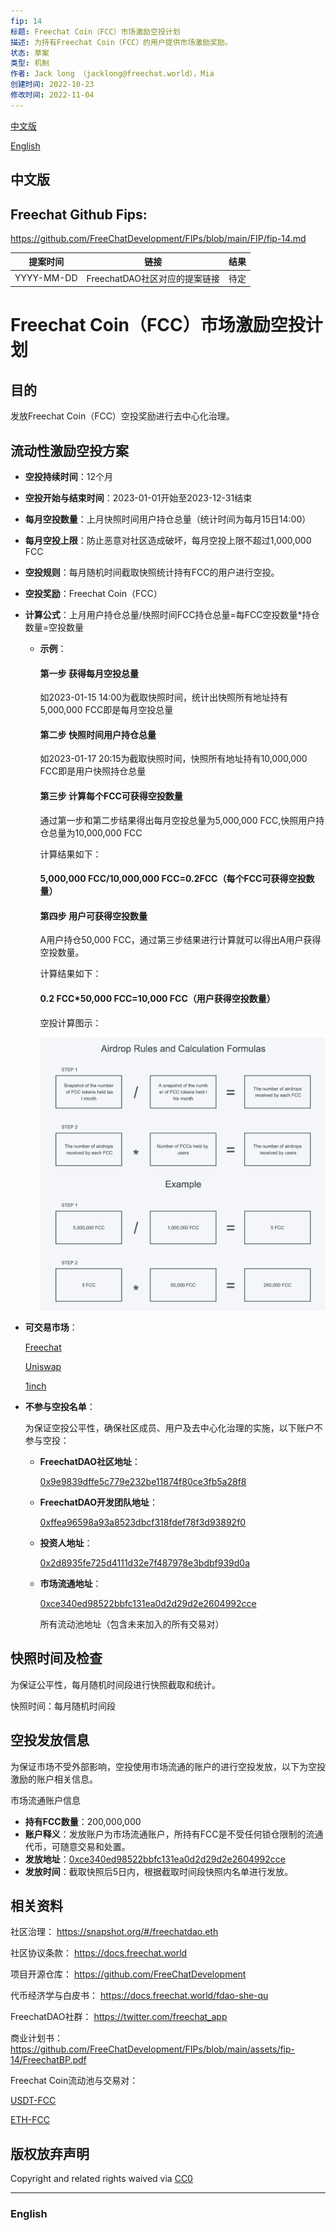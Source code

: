 ```yaml
---
fip: 14
标题: Freechat Coin（FCC）市场激励空投计划
描述: 为持有Freechat Coin（FCC）的用户提供市场激励奖励。
状态: 草案
类型: 机制
作者: Jack long （jacklong@freechat.world），Mia
创建时间: 2022-10-23
修改时间: 2022-11-04
---
```


[中文版](#1)

[English](#2)

<h2 id="1">中文版</h2>

## Freechat Github Fips: 

https://github.com/FreeChatDevelopment/FIPs/blob/main/FIP/fip-14.md

  | 提案时间 | 链接 | 结果 |
  |:-:|:-:|:-:|
  | YYYY-MM-DD |FreechatDAO社区对应的提案链接|待定|

# Freechat Coin（FCC）市场激励空投计划

## 目的
发放Freechat Coin（FCC）空投奖励进行去中心化治理。

## 流动性激励空投方案

- **空投持续时间**：12个月

- **空投开始与结束时间**：2023-01-01开始至2023-12-31结束

- **每月空投数量**：上月快照时间用户持仓总量（统计时间为每月15日14:00）

- **每月空投上限**：防止恶意对社区造成破坏，每月空投上限不超过1,000,000 FCC

- **空投规则**：每月随机时间截取快照统计持有FCC的用户进行空投。

- **空投奖励**：Freechat Coin（FCC）

- **计算公式**：上月用户持仓总量/快照时间FCC持仓总量=每FCC空投数量*持仓数量=空投数量
         
    - **示例**：
  
      #### 第一步 获得每月空投总量
      如2023-01-15 14:00为截取快照时间，统计出快照所有地址持有5,000,000 FCC即是每月空投总量
      
      #### 第二步 快照时间用户持仓总量
      如2023-01-17 20:15为截取快照时间，快照所有地址持有10,000,000 FCC即是用户快照持仓总量
      
      #### 第三步 计算每个FCC可获得空投数量
      通过第一步和第二步结果得出每月空投总量为5,000,000 FCC,快照用户持仓总量为10,000,000 FCC
      
      计算结果如下：
      
      #### 5,000,000 FCC/10,000,000 FCC=0.2FCC（每个FCC可获得空投数量）

      #### 第四步 用户可获得空投数量

      A用户持仓50,000 FCC，通过第三步结果进行计算就可以得出A用户获得空投数量。
      
      计算结果如下：

      #### 0.2 FCC*50,000 FCC=10,000 FCC（用户获得空投数量）

      空投计算图示：
      
      ![Airdrop](./../assets/fip-14/kt.jpg)

 - **可交易市场**：

   [Freechat](https://freechat.world) 

   [Uniswap](https://app.uniswap.org/#/swap) 

   [1inch](https://app.1inch.io/)

 - **不参与空投名单**：
  
   为保证空投公平性，确保社区成员、用户及去中心化治理的实施，以下账户不参与空投：
   - **FreechatDAO社区地址**：
  
      [0x9e9839dffe5c779e232be11874f80ce3fb5a28f8](https://etherscan.io/token/0x171b1daefac13a0a3524fcb6beddc7b31e58e079?a=0x9e9839dffe5c779e232be11874f80ce3fb5a28f8)
    - **FreechatDAO开发团队地址**：
    
      [0xffea96598a93a8523dbcf318fdef78f3d93892f0](https://etherscan.io/token/0x171b1daefac13a0a3524fcb6beddc7b31e58e079?a=0xffea96598a93a8523dbcf318fdef78f3d93892f0)
    - **投资人地址**：   
    
      [0x2d8935fe725d4111d32e7f487978e3bdbf939d0a](https://etherscan.io/token/0x171b1daefac13a0a3524fcb6beddc7b31e58e079?a=0x2d8935fe725d4111d32e7f487978e3bdbf939d0a)
    - **市场流通地址**：
  
      [0xce340ed98522bbfc131ea0d2d29d2e2604992cce](https://etherscan.io/token/0x171b1daefac13a0a3524fcb6beddc7b31e58e079?a=0xce340ed98522bbfc131ea0d2d29d2e2604992cce)
    
      所有流动池地址（包含未来加入的所有交易对）


## 快照时间及检查
为保证公平性，每月随机时间段进行快照截取和统计。

快照时间：每月随机时间段

## 空投发放信息
为保证市场不受外部影响，空投使用市场流通的账户的进行空投发放，以下为空投激励的账户相关信息。

市场流通账户信息
- **持有FCC数量**：200,000,000
- **账户释义**：发放账户为市场流通账户，所持有FCC是不受任何锁仓限制的流通代币，可随意交易和处置。
- **发放地址**：[0xce340ed98522bbfc131ea0d2d29d2e2604992cce](https://etherscan.io/token/0x171b1daefac13a0a3524fcb6beddc7b31e58e079?a=0xce340ed98522bbfc131ea0d2d29d2e2604992cce)
- **发放时间**：截取快照后5日内，根据截取时间段快照内名单进行发放。

## 相关资料

社区治理：
https://snapshot.org/#/freechatdao.eth

社区协议条款：
https://docs.freechat.world

项目开源仓库：
https://github.com/FreeChatDevelopment

代币经济学与白皮书：
https://docs.freechat.world/fdao-she-qu

FreechatDAO社群：
https://twitter.com/freechat_app

商业计划书：https://github.com/FreeChatDevelopment/FIPs/blob/main/assets/fip-14/FreechatBP.pdf

Freechat Coin流动池与交易对：

[USDT-FCC](https://info.uniswap.org/#/pools/0x03de8b89caa2bbe8bf09979d370aaf08a35cbfa1)

[ETH-FCC](https://info.uniswap.org/#/pools/0xf9c97668f97160b18c87a40ea26c0c87e9becc8d)

## 版权放弃声明
Copyright and related rights waived via [CC0](https://github.com/ethereum/EIPs/blob/master/LICENSE.md)

-------------------------

<h3 id="2">English</h3>